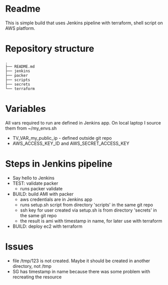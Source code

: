 # Readme

This is simple build that uses Jenkins pipeline with terraform, shell script on AWS platform.

# Repository structure
    .
    ├── README.md
    ├── jenkins
    ├── packer
    ├── scripts
    ├── secrets
    └── terraform

# Variables

All vars required to run are defined in Jenkins app.
On local laptop I source them from  ~/my_envs.sh

- TV_VAR_my_public_ip - defined outside git repo
- AWS_ACCESS_KEY_ID and AWS_SECRET_ACCESS_KEY

# Steps in Jenkins pipeline
- Say hello to Jenkins
- TEST: validate packer
  - runs packer validate
- BUILD: build AMI with packer
  - aws credentials are in Jenkins app
  - runs setup.sh script from directory 'scripts' in the same git repo
  - ssh key for user created via setup.sh is from directory 'secrets' in the same git repo
  - the result is ami with timestamp in name, for later use with terraform
- BUILD: deploy ec2 with terraform


# Issues
- file /tmp/123 is not created. Maybe it should be created in another directory, not /tmp
- SG has timestamp in name because there was some problem with recreating the resource